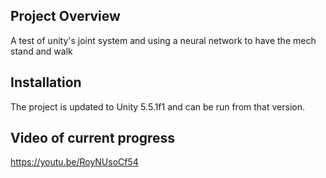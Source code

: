 ## Project Overview

A test of unity's joint system and using a neural network to have the mech stand and walk

## Installation

The project is updated to Unity 5.5.1f1 and can be run from that version. 

## Video of current progress 

https://youtu.be/RoyNUsoCf54 
